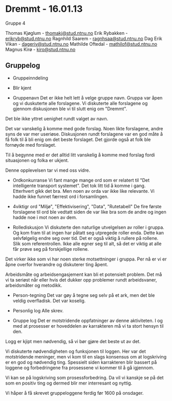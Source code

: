 Dremmt - 16.01.13
=================

Gruppe 4

Thomas Kjøglum - thomakj@stud.ntnu.no
Erik Rybakken - erikryb@stud.ntnu.no
Ragnhild Saarem - ragnhsaa@stud.ntnu.no
Dag Erik Vikan - dageriv@stud.ntnu.no
Mathilde Oftedal - mathilof@stud.ntnu.no
Magnus Kirø - kiro@stud.ntnu.no


Gruppelog
-----

* Gruppeinndeling

* Blir kjent

* Gruppenavn
Det er ikke helt lett å velge gruppe navn. Gruppa var åpen og vi duskuterte alle forslagene. 
Vi diskuterte alle forslagene og gjennom diskusjonen ble vi til slutt enig om "Dremmt". 

Det ble ikke yttret uenighet rundt valget av navn. 

Det var vanskelig å komme med gode forslag. Noen likte forslagene, andre syns de var mer useriøse. 
Diskusjonen rundt forslagene var en god måte å få folk til å bli enig om det beste forslaget. 
Det gjorde også at folk ble fornøyde med forslaget. 

Til å begynne med er det alltid litt vanskelig å komme med forslag fordi situasjonen og folka er ukjent. 

Denne opplevelsen tar vi med oss vidre. 

* Ordkonkurranse
Vi fant mange mange ord som er relatert til "Det intelligente transport systemet".
Det tok litt tid å komme i gang. Etterhvert gikk det bra. Men noen av orda var ikke like relevante. 
Vi hadde ikke funnet færrest ord i forsamlingen. 

* 4viktigr ord
"Miljø", "Effektivisering", "Data", "Rutetabell"
De fire første forslagene til ord ble vedtatt siden de var like bra som de andre og ingen hadde noe i mot noen av dem. 

* Rollediskusjon
Vi diskuterte den naturlige utvelgelsen av roller i gruppa. Og kom fram til at ingen har påtatt seg utpregede roller enda.
Dette kan selvfølgelig endre seg over tid. Det er også viktig å rullere på rollene. Slik som referentrollen. 
Ikke alle egner seg til alt, så det er viktig at alle får prøve seg på forskjellige rollene. 

Det virker ikke som vi har noen sterke motsettninger i gruppa. 
Per nå er vi er åpne overfor hverandre og diskuterer ting åpent. 

Arbeidsmåte og arbeidsengasjement kan bli et potensielt problem. 
Det må vi ta seriøst når eller hvis det dukker opp problemer rundt arbeidsvaner, arbeidsmåter og metodikk. 

* Person-tegning
Det var gøy å tegne seg selv på et ark, men det ble veldig overfladisk. Det var koselig. 

* Personlig log
Alle skrev. 

* Gruppe log
Det er motstridende oppfatninger av denne aktiviteten.
I og med at prosesser er hoveddelen av karrakteren må vi ta stort hensyn til den.

Logg er kjipt men nødvendig, så vi bør gjøre det beste ut av det. 

Vi diskuterte nødvendigheten og funksjonen til loggen. 
Her var det motstridende meninger, men vi kom til en slags konsensus om at logskriving er en god og nødvendig ting.
Spessielt siden karrakteren blir bassert på loggene og forbedringene fra prosessene vi kommer til å gå igjennom. 

Vi kan se på logskriving som prosessforbedring. 
Da vil vi kanskje se på det som en positiv ting og dermed blir mer interresant og nyttig.

Vi håper å få skrevet gruppeloggene ferdig før 1600 på onsdager.  


